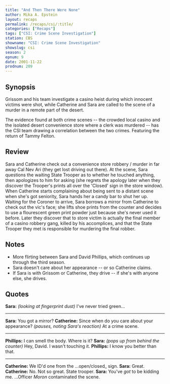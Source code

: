 ```yaml
---
title: "And Then There Were None"
author: Mika A. Epstein
layout: recaps
permalink: /recaps/csi/:title/
categories: ["Recaps"]
tags: ["CSI: Crime Scene Investigation"]
station: CBS
showname: "CSI: Crime Scene Investigation"
showslug: csi
season: 2
epnum: 9
date: 2001-11-22
prodnum: 209
---
```


## Synopsis

Grissom and his team investigate a casino heist during which innocent victims were shot, while Catherine and Sara are called to the scene of a murder in a remote part of the desert.

The evidence found at both crime scenes -- the crowded local casino and the isolated desert convenience store where a clerk was murdered -- has the CSI team drawing a correlation between the two crimes. Featuring the return of Tammy Felton.

## Review

Sara and Catherine check out a convenience store robbery / murder in far away Cal Nev Ari (they get lost driving out there). At the scene, Sara questions the waiting State Trooper as to whether he touched anything, then apologizes to him for asking (she regrets the apology later when they discover the Trooper's prints all over the 'Closed' sign in the store window). When Catherine starts complaining about being sent to a distant scene when she's got seniority, Sara hands her a candy bar to shut her up. Waiting for the Coroner to arrive, Sara borrows a mirror from Catherine to check out the vic's face; she lifts shoe prints from the counter and decides to use a flourescent green print powder just because she's never used it before. Later they discover that to store victim is actually the final member of a casino robbery gang, killed by his accomplices, and that the State Trooper they met is responsible for murdering the final robber.

## Notes

* More flirting between Sara and David Phillips, which continues up through the third season.
* Sara doesn't care about her appearance -- or so Catherine claims.
* If Sara is with Grissom or Catherine, they drive -- if she's with anyone else, she drives.

## Quotes

**Sara:** _(looking at fingerprint dust)_ I've never tried green...

- - -

**Sara:** You got a mirror?
**Catherine:** Since when do you care about your appearance? _(pauses, noting Sara's reaction)_ At a crime scene.

- - -

**Phillips:** I can smell the body. Where is it?
**Sara:** _(pops up from behind the counter)_ Hey, David. I wasn't touching it.
**Phillips:** I know you better than that.

- - -

**Catherine:** We ID'd one from the ...open/closed_ sign.
**Sara:** Great.
**Catherine:** No. Not so great. State trooper.
**Sara:** You've _got_ to be kidding me. ...Officer _Moron_ contaminated the scene.

